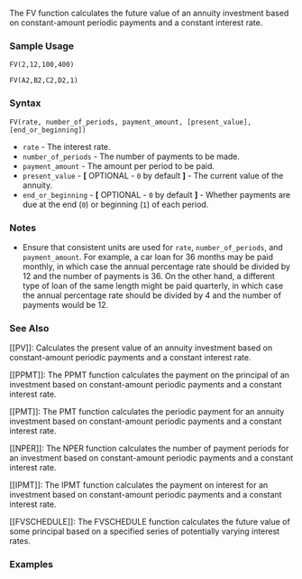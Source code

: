 The FV function calculates the future value of an annuity investment based on constant-amount periodic payments and a constant interest rate.

### Sample Usage

`FV(2,12,100,400)`

`FV(A2,B2,C2,D2,1)`

### Syntax

`FV(rate, number_of_periods, payment_amount, [present_value], [end_or_beginning])`

* `rate` - The interest rate.
* `number_of_periods` - The number of payments to be made.
* `payment_amount` - The amount per period to be paid.
* `present_value` - **[** OPTIONAL - `0` by default **]** - The current value of the annuity.
* `end_or_beginning` - **[** OPTIONAL - `0` by default **]** - Whether payments are due at the end (`0`) or beginning (`1`) of each period.

### Notes

* Ensure that consistent units are used for `rate`, `number_of_periods`, and `payment_amount`. For example, a car loan for 36 months may be paid monthly, in which case the annual percentage rate should be divided by 12 and the number of payments is 36. On the other hand, a different type of loan of the same length might be paid quarterly, in which case the annual percentage rate should be divided by 4 and the number of payments would be 12.

### See Also

[[PV]]: Calculates the present value of an annuity investment based on constant-amount periodic payments and a constant interest rate.

[[PPMT]]: The PPMT function calculates the payment on the principal of an investment based on constant-amount periodic payments and a constant interest rate.

[[PMT]]: The PMT function calculates the periodic payment for an annuity investment based on constant-amount periodic payments and a constant interest rate.

[[NPER]]: The NPER function calculates the number of payment periods for an investment based on constant-amount periodic payments and a constant interest rate.

[[IPMT]]: The IPMT function calculates the payment on interest for an investment based on constant-amount periodic payments and a constant interest rate.

[[FVSCHEDULE]]: The FVSCHEDULE function calculates the future value of some principal based on a specified series of potentially varying interest rates.

### Examples